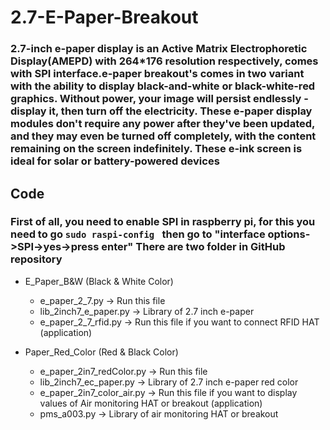 # 2.7-E-Paper-Breakout

### 2.7-inch e-paper display is an Active Matrix Electrophoretic Display(AMEPD) with 264*176 resolution respectively, comes with SPI interface.e-paper breakout's comes in two variant with the ability to display black-and-white or black-white-red graphics. Without power, your image will persist endlessly - display it, then turn off the electricity. These e-paper display modules don't require any power after they've been updated, and they may even be turned off completely, with the content remaining on the screen indefinitely. These e-ink screen is ideal for solar or battery-powered devices


## Code
### First of all, you need to enable SPI in raspberry pi, for this you need to go ```sudo raspi-config ``` then go to "interface options->SPI->yes->press enter" There are two folder in GitHub repository
 * E_Paper_B&W (Black & White Color)
   * e_paper_2_7.py        -> Run this file
   * lib_2inch7_e_paper.py -> Library of 2.7 inch e-paper 
   * e_paper_2_7_rfid.py   -> Run this file if you want to connect RFID HAT (application)
   
 * Paper_Red_Color (Red & Black Color)
   * e_paper_2in7_redColor.py  -> Run this file 
   * lib_2inch7_ec_paper.py    -> Library of 2.7 inch e-paper red color 
   * e_paper_2in7_color_air.py -> Run this file if you want to display values of Air monitoring HAT or breakout (application)
   * pms_a003.py               -> Library of air monitoring HAT or breakout
   

